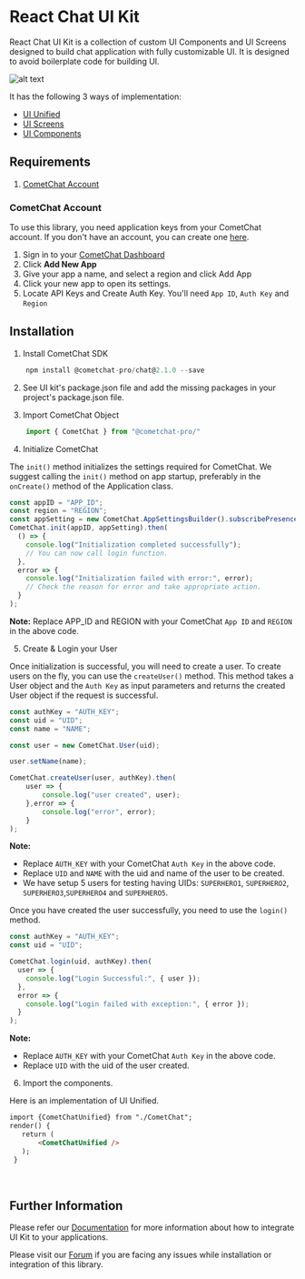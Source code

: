 
# React Chat UI Kit
React Chat UI Kit is a collection of custom UI Components and UI Screens designed to build chat application with fully customizable UI. It is designed to avoid boilerplate code for building UI. 

![alt text](https://files.readme.io/68c7762-launch_cometchat.png "UI Unified") 

It has the following 3 ways of implementation:
* [UI Unified](https://prodocs.cometchat.com/docs/react-ui-kit-ui-unified)
* [UI Screens](https://prodocs.cometchat.com/docs/react-ui-kit-ui-screens)
* [UI Components](https://prodocs.cometchat.com/docs/react-ui-kit-ui-components)

## Requirements
 1. [CometChat Account](#cometchat-account)

### CometChat Account
To use this library, you need application keys from your CometChat account. If you don't have an account, you can create one <a href="https://app.cometchat.io/" target="_blank">here</a>.

1. Sign in to your <a href="https://app.cometchat.io/" target="_blank">CometChat Dashboard</a>
2. Click **Add New App**
3. Give your app a name, and select a region and click  Add App
4. Click your new app to open its settings.
5. Locate API Keys and Create Auth Key. You'll need `App ID`, `Auth Key` and `Region`

## Installation

1. Install CometChat SDK

```javascript
    npm install @cometchat-pro/chat@2.1.0 --save
```

2. See UI kit's package.json file and add the missing packages in your project's package.json file. 

3. Import CometChat Object

```javascript
    import { CometChat } from "@cometchat-pro/"
```

4. Initialize CometChat

The `init()` method initializes the settings required for CometChat.
 We suggest calling the `init()` method on app startup, preferably in the `onCreate()` method of the Application class.
```javascript
const appID = "APP_ID";
const region = "REGION";
const appSetting = new CometChat.AppSettingsBuilder().subscribePresenceForAllUsers().setRegion(region).build();
CometChat.init(appID, appSetting).then(
  () => {
    console.log("Initialization completed successfully");
    // You can now call login function.
  },
  error => {
    console.log("Initialization failed with error:", error);
    // Check the reason for error and take appropriate action.
  }
);
```
**Note:**
Replace APP_ID and REGION with your CometChat `App ID` and `REGION` in the above code.

5. Create & Login your User

Once initialization is successful, you will need to create a user.
To create users on the fly, you can use the `createUser()` method. This method takes a User object and the `Auth Key` as input parameters and returns the created User object if the request is successful.

```javascript
const authKey = "AUTH_KEY";
const uid = "UID";
const name = "NAME";

const user = new CometChat.User(uid);

user.setName(name);

CometChat.createUser(user, authKey).then(
    user => {
        console.log("user created", user);
    },error => {
        console.log("error", error);
    }
);
```
**Note:** </br>
* Replace `AUTH_KEY` with your CometChat `Auth Key` in the above code.
* Replace `UID` and `NAME` with the uid and name of the user to be created.
* We have setup 5 users for testing having UIDs: `SUPERHERO1`, `SUPERHERO2`, `SUPERHERO3`,`SUPERHERO4` and `SUPERHERO5`.


Once you have created the user successfully, you need to use the `login()` method.

```javascript
const authKey = "AUTH_KEY";
const uid = "UID";

CometChat.login(uid, authKey).then(
  user => {
    console.log("Login Successful:", { user });    
  },
  error => {
    console.log("Login failed with exception:", { error });    
  }
);
```
**Note:** </br>
* Replace `AUTH_KEY` with your CometChat `Auth Key` in the above code.
* Replace `UID` with the uid of the user created.

6. Import the components.

Here is an implementation of UI Unified. 


 ```html
 import {CometChatUnified} from "./CometChat";
 render() {
    return (
        <CometChatUnified />
    );
  }
 ```
</br>



## Further Information
 Please refer our [Documentation](https://prodocs.cometchat.com/docs/react-ui-kit) for more information about how to integrate UI Kit to your applications.

Please visit our [Forum](https://forum.cometchat.com/) if you are facing any issues while installation or integration of this library.
